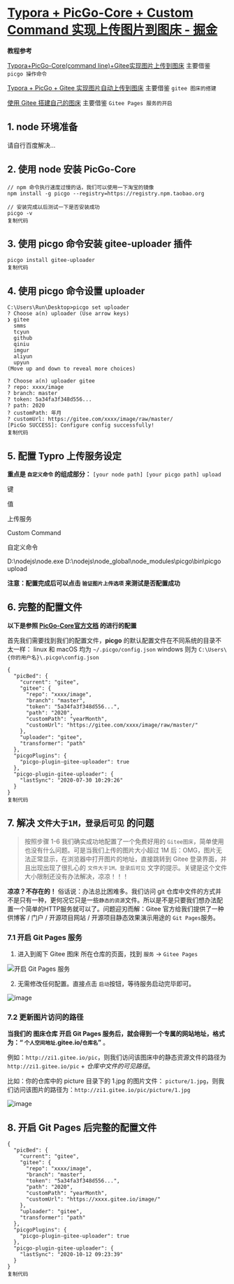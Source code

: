 # [Typora + PicGo-Core + Custom Command 实现上传图片到图床 - 掘金](https://juejin.cn/post/6855469849637093390)

**教程参考**

[Typora+PicGo-Core(command line)+Gitee实现图片上传到图床](https://link.juejin.cn/?target=https%3A%2F%2Fwww.cnblogs.com%2FIT-cute%2Fp%2F13122302.html "https://www.cnblogs.com/IT-cute/p/13122302.html") 主要借鉴 `picgo 操作命令`

[Typora + PicGo + Gitee 实现图片自动上传到图床](https://link.juejin.cn/?target=https%3A%2F%2Fwww.cnblogs.com%2Fzui-ai-java%2Fp%2F13371348.html "https://www.cnblogs.com/zui-ai-java/p/13371348.html") 主要借鉴 `gitee 图床的搭建`

[使用 Gitee 搭建自己的图床](https://link.juejin.cn/?target=https%3A%2F%2Fblog.csdn.net%2Fu010654995%2Farticle%2Fdetails%2F88383995 "https://blog.csdn.net/u010654995/article/details/88383995") 主要借鉴 `Gitee Pages 服务的开启`

## 1\. node 环境准备

请自行百度解决...

## 2\. 使用 node 安装 PicGo-Core

```
// npm 命令执行速度过慢的话，我们可以使用一下淘宝的镜像 
npm install -g picgo --registry=https://registry.npm.taobao.org

// 安装完成以后测试一下是否安装成功
picgo -v
复制代码
```

## 3\. 使用 picgo 命令安装 gitee-uploader 插件

```
picgo install gitee-uploader
复制代码
```

## 4\. 使用 picgo 命令设置 uploader

```
C:\Users\Run\Desktop>picgo set uploader
? Choose a(n) uploader (Use arrow keys)
❯ gitee
  smms
  tcyun
  github
  qiniu
  imgur
  aliyun
  upyun
(Move up and down to reveal more choices)

? Choose a(n) uploader gitee
? repo: xxxx/image
? branch: master
? token: 5a34fa3f348d556...
? path: 2020
? customPath: 年月
? customUrl: https://gitee.com/xxxx/image/raw/master/
[PicGo SUCCESS]: Configure config successfully!
复制代码
```

## 5\. 配置 Typro 上传服务设定

**重点是 `自定义命令` 的组成部分：** `[your node path] [your picgo path] upload`

键

值

上传服务

Custom Command

自定义命令

D:\\nodejs\\node.exe D:\\nodejs\\node\_global\\node\_modules\\picgo\\bin\\picgo upload

**注意：配置完成后可以点击 `验证图片上传选项` 来测试是否配置成功**

## 6\. 完整的配置文件

**以下是参照 [PicGo-Core官方文档](https://link.juejin.cn/?target=https%3A%2F%2Fpicgo.github.io%2FPicGo-Core-Doc%2Fzh%2Fguide%2Fconfig.html "https://picgo.github.io/PicGo-Core-Doc/zh/guide/config.html") 的进行的配置**

首先我们需要找到我们的配置文件，**picgo** 的默认配置文件在不同系统的目录不太一样： linux 和 macOS 均为 `~/.picgo/config.json` windows 则为 `C:\Users\{你的用户名}\.picgo\config.json`

```
{
  "picBed": {
    "current": "gitee",
    "gitee": {
      "repo": "xxxx/image",
      "branch": "master",
      "token": "5a34fa3f348d556...",
      "path": "2020",
      "customPath": "yearMonth",
      "customUrl": "https://gitee.com/xxxx/image/raw/master/"
    },
    "uploader": "gitee",
    "transformer": "path"
  },
  "picgoPlugins": {
    "picgo-plugin-gitee-uploader": true
  },
  "picgo-plugin-gitee-uploader": {
    "lastSync": "2020-07-30 10:29:26"
  }
}
复制代码
```

## 7\. 解决 `文件大于1M，登录后可见` 的问题

> 按照步骤 1-6 我们确实成功地配置了一个免费好用的 `Gitee图床`，简单使用也没有什么问题。可是当我们上传的图片大小超过 1M 后：OMG，图片无法正常显示，在浏览器中打开图片的地址，直接跳转到 Gitee 登录界面，并且出现出现了很扎心的 `文件大于1M，登录后可见` 文字的提示。关键是这个文件大小限制还没有办法解决，凉凉！！！

**凉凉？不存在的！** 俗话说：办法总比困难多。我们访问 git 仓库中文件的方式并不是只有一种，更何况它只是一些`静态的资源`文件。所以是不是只要我们想办法配置一个简单的HTTP服务就可以了。问题迎刃而解：Gitee 官方给我们提供了一种供博客 / 门户 / 开源项目网站 / 开源项目静态效果演示用途的 `Git Pages`服务。

### 7.1 开启 Git Pages 服务

1.  进入到阁下 Gitee 图床 所在仓库的页面，找到 `服务` -> `Gitee Pages`

![开启 Git Pages 服务](https://p3-juejin.byteimg.com/tos-cn-i-k3u1fbpfcp/114657378eb840218035638b34e62878~tplv-k3u1fbpfcp-watermark.awebp)

2.  无需修改任何配置。直接点击 `启动`按钮，等待服务启动完毕即可。

![image](https://p3-juejin.byteimg.com/tos-cn-i-k3u1fbpfcp/9c235fd884db47d29f88006328b6fe3d~tplv-k3u1fbpfcp-watermark.awebp)

### 7.2 更新图片访问的路径

**当我们的 图床仓库 开启 Git Pages 服务后，就会得到一个专属的网站地址，格式为：“ `个人空间地址`.gitee.io/`仓库名`”** 。

例如：`http://zi1.gitee.io/pic`，则我们访问该图床中的静态资源文件的路径为 `http://zi1.gitee.io/pic` + _仓库中文件的可见路径_。

比如：你的仓库中的 picture 目录下的 1.jpg 的图片文件： `picture/1.jpg`，则我们访问该图片的路径为：`http://zi1.gitee.io/pic/picture/1.jpg`

![image](https://p3-juejin.byteimg.com/tos-cn-i-k3u1fbpfcp/5d637191a0ff40b18e96fd90d38de98d~tplv-k3u1fbpfcp-watermark.awebp)

## 8\. 开启 Git Pages 后完整的配置文件

```
{
  "picBed": {
    "current": "gitee",
    "gitee": {
      "repo": "xxxx/image",
      "branch": "master",
      "token": "5a34fa3f348d556...",
      "path": "2020",
      "customPath": "yearMonth",
      "customUrl": "https://xxxx.gitee.io/image/"
    },
    "uploader": "gitee",
    "transformer": "path"
  },
  "picgoPlugins": {
    "picgo-plugin-gitee-uploader": true
  },
  "picgo-plugin-gitee-uploader": {
    "lastSync": "2020-10-12 09:23:39"
  }
}
复制代码
```
